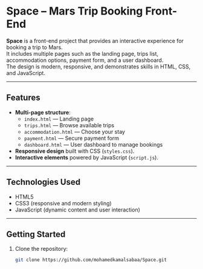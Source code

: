 # Space – Mars Trip Booking Front-End

**Space** is a front-end project that provides an interactive experience for booking a trip to Mars.  
It includes multiple pages such as the landing page, trips list, accommodation options, payment form, and a user dashboard.  
The design is modern, responsive, and demonstrates skills in HTML, CSS, and JavaScript.

---

## Features

- **Multi-page structure**:
  - `index.html` — Landing page
  - `trips.html` — Browse available trips
  - `accommodation.html` — Choose your stay
  - `payment.html` — Secure payment form
  - `dashboard.html` — User dashboard to manage bookings
- **Responsive design** built with CSS (`styles.css`).
- **Interactive elements** powered by JavaScript (`script.js`).

---

## Technologies Used

- HTML5
- CSS3 (responsive and modern styling)
- JavaScript (dynamic content and user interaction)

---

## Getting Started

1. Clone the repository:
   ```bash
   git clone https://github.com/mohamedkamalsabaa/Space.git
